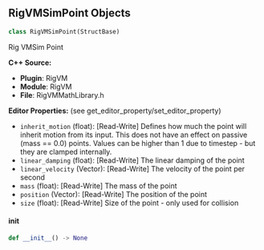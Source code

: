 ## RigVMSimPoint Objects

```python
class RigVMSimPoint(StructBase)
```

Rig VMSim Point

**C++ Source:**

- **Plugin**: RigVM
- **Module**: RigVM
- **File**: RigVMMathLibrary.h

**Editor Properties:** (see get_editor_property/set_editor_property)

- ``inherit_motion`` (float):  [Read-Write] Defines how much the point will inherit motion from its input.
  This does not have an effect on passive (mass == 0.0) points.
  Values can be higher than 1 due to timestep - but they are clamped internally.
- ``linear_damping`` (float):  [Read-Write] The linear damping of the point
- ``linear_velocity`` (Vector):  [Read-Write] The velocity of the point per second
- ``mass`` (float):  [Read-Write] The mass of the point
- ``position`` (Vector):  [Read-Write] The position of the point
- ``size`` (float):  [Read-Write] Size of the point - only used for collision

<a id="unreal.RigVMSimPoint.__init__"></a>

#### __init__

```python
def __init__() -> None
```

<a id="unreal.CRSimPoint"></a>